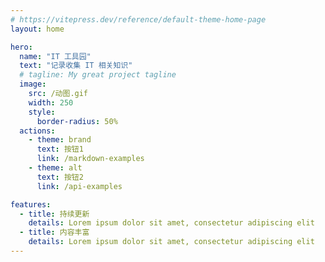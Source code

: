 ```yaml
---
# https://vitepress.dev/reference/default-theme-home-page
layout: home

hero:
  name: "IT 工具园"
  text: "记录收集 IT 相关知识"
  # tagline: My great project tagline
  image: 
    src: /动图.gif
    width: 250
    style:
      border-radius: 50%
  actions:
    - theme: brand
      text: 按钮1
      link: /markdown-examples
    - theme: alt
      text: 按钮2
      link: /api-examples

features:
  - title: 持续更新
    details: Lorem ipsum dolor sit amet, consectetur adipiscing elit
  - title: 内容丰富
    details: Lorem ipsum dolor sit amet, consectetur adipiscing elit
---
```


